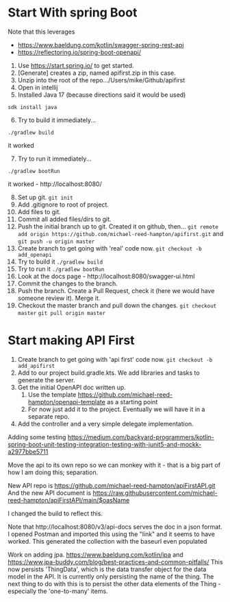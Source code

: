 # Start With spring Boot

Note that this leverages 
* https://www.baeldung.com/kotlin/swagger-spring-rest-api
* https://reflectoring.io/spring-boot-openapi/

1. Use https://start.spring.io/ to get started.
2. [Generate] creates a zip, named apifirst.zip in this case.
3. Unzip into the root of the repo.../Users/mike/Github/apifirst
4. Open in intellij
5. Installed Java 17 (because directions said it would be used)

`sdk install java`

6. Try to build it immediately...

`./gradlew build`

it worked

7. Try to run it immediately...

`./gradlew bootRun`

it worked - http://localhost:8080/

8.  Set up git.
    `git init`
9.  Add .gitignore to root of project.
10. Add files to git.
11. Commit all added files/dirs to git.
12. Push the initial branch up to git.  Created it on github, then...
    `git remote add origin https://github.com/michael-reed-hampton/apifirst.git`
    and
    `git push -u origin master`
13. Create branch to get going with 'real' code now. `git checkout -b add_openapi`
14. Try to build it `./gradlew build`
15. Try to run it `./gradlew bootRun`
16.  Look at the docs page - http://localhost:8080/swagger-ui.html
17.  Commit the changes to the branch.
18.  Push the branch.  Create a Pull Request, check it (here we would have someone review it).  Merge it.
19.  Checkout the master branch and pull down the changes.
     `git checkout master`
     `git pull origin master`
# Start making API First
1. Create branch to get going with 'api first' code now. `git checkout -b add_apifirst`
2. Add to our project build.gradle.kts.  We add libraries and tasks to generate the server.
3. Get the initial OpenAPI doc written up.
    1. Use the template https://github.com/michael-reed-hampton/openapi-template as a starting point
    2. For now just add it to the project.  Eventually we will have it in a separate repo.
4. Add the controller and a very simple delegate implementation.

Adding some testing
https://medium.com/backyard-programmers/kotlin-spring-boot-unit-testing-integration-testing-with-junit5-and-mockk-a2977bbe5711

Move the api to its own repo so we can monkey with it - that is a big part of how I am doing this; separation.

New API repo is https://github.com/michael-reed-hampton/apiFirstAPI.git
And the new API document is https://raw.githubusercontent.com/michael-reed-hampton/apiFirstAPI/main/$oasName

I changed the build to reflect this.

Note that http://localhost:8080/v3/api-docs serves the doc in a json format.
I opened Postman and imported this using the "link" and it seems to have worked.
This generated the collection with the baseurl even populated
    
Work on adding jpa.
https://www.baeldung.com/kotlin/jpa and
https://www.jpa-buddy.com/blog/best-practices-and-common-pitfalls/
This now persists 'ThingData', which is the data transfer object for 
the data model in the API.  It is currently only persisting the 
name of the thing.
The next thing to do with this is to persist the other data elements 
of the Thing - especially the 'one-to-many' items.



     


